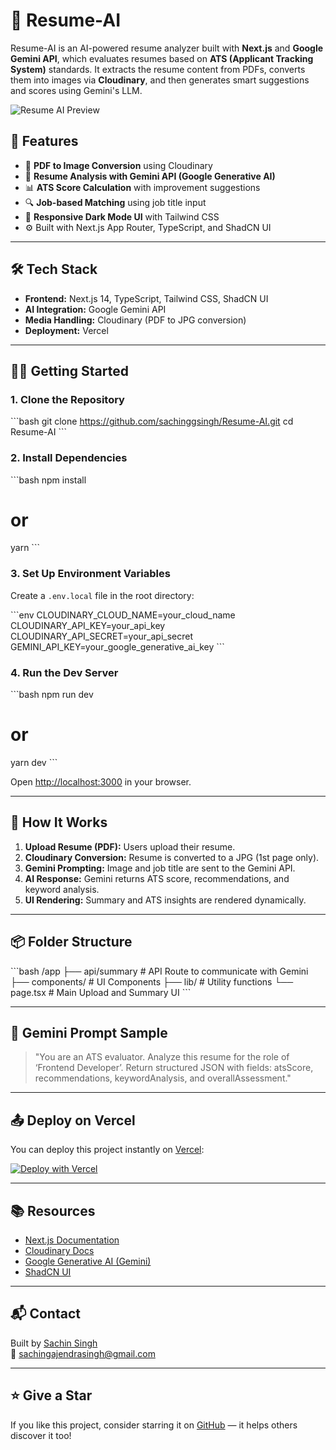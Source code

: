 # 🧠 Resume-AI

Resume-AI is an AI-powered resume analyzer built with **Next.js** and **Google Gemini API**, which evaluates resumes based on **ATS (Applicant Tracking System)** standards. It extracts the resume content from PDFs, converts them into images via **Cloudinary**, and then generates smart suggestions and scores using Gemini's LLM.

![Resume AI Preview](public/demo-preview.png) <!-- Optional: Add your own image here -->

## 🚀 Features

- 📄 **PDF to Image Conversion** using Cloudinary  
- 🧠 **Resume Analysis with Gemini API (Google Generative AI)**  
- 📊 **ATS Score Calculation** with improvement suggestions  
- 🔍 **Job-based Matching** using job title input  
- 🌙 **Responsive Dark Mode UI** with Tailwind CSS  
- ⚙️ Built with Next.js App Router, TypeScript, and ShadCN UI  

---

## 🛠️ Tech Stack

- **Frontend:** Next.js 14, TypeScript, Tailwind CSS, ShadCN UI  
- **AI Integration:** Google Gemini API  
- **Media Handling:** Cloudinary (PDF to JPG conversion)  
- **Deployment:** Vercel  

---

## 🧑‍💻 Getting Started

### 1. Clone the Repository

\`\`\`bash
git clone https://github.com/sachinggsingh/Resume-AI.git
cd Resume-AI
\`\`\`

### 2. Install Dependencies

\`\`\`bash
npm install
# or
yarn
\`\`\`

### 3. Set Up Environment Variables

Create a `.env.local` file in the root directory:

\`\`\`env
CLOUDINARY_CLOUD_NAME=your_cloud_name
CLOUDINARY_API_KEY=your_api_key
CLOUDINARY_API_SECRET=your_api_secret
GEMINI_API_KEY=your_google_generative_ai_key
\`\`\`

### 4. Run the Dev Server

\`\`\`bash
npm run dev
# or
yarn dev
\`\`\`

Open [http://localhost:3000](http://localhost:3000) in your browser.

---

## 🧪 How It Works

1. **Upload Resume (PDF):** Users upload their resume.  
2. **Cloudinary Conversion:** Resume is converted to a JPG (1st page only).  
3. **Gemini Prompting:** Image and job title are sent to the Gemini API.  
4. **AI Response:** Gemini returns ATS score, recommendations, and keyword analysis.  
5. **UI Rendering:** Summary and ATS insights are rendered dynamically.  

---

## 📦 Folder Structure

\`\`\`bash
/app
  ├── api/summary         # API Route to communicate with Gemini
  ├── components/         # UI Components
  ├── lib/                # Utility functions
  └── page.tsx            # Main Upload and Summary UI
\`\`\`

---

## 📄 Gemini Prompt Sample

> "You are an ATS evaluator. Analyze this resume for the role of ‘Frontend Developer’. Return structured JSON with fields: atsScore, recommendations, keywordAnalysis, and overallAssessment."

---

## 📤 Deploy on Vercel

You can deploy this project instantly on [Vercel](https://vercel.com):

[![Deploy with Vercel](https://vercel.com/button)](https://vercel.com/new/clone?repository-url=https://github.com/sachinggsingh/Resume-AI)

---

## 📚 Resources

- [Next.js Documentation](https://nextjs.org/docs)  
- [Cloudinary Docs](https://cloudinary.com/documentation)  
- [Google Generative AI (Gemini)](https://ai.google.dev/)  
- [ShadCN UI](https://ui.shadcn.com/)  

---

## 📬 Contact

Built by [Sachin Singh](https://github.com/sachinggsingh)  
📧 [sachingajendrasingh@gmail.com](mailto:sachingajendrasingh@gmail.com)

---

## ⭐️ Give a Star

If you like this project, consider starring it on [GitHub](https://github.com/sachinggsingh/Resume-AI) — it helps others discover it too!
